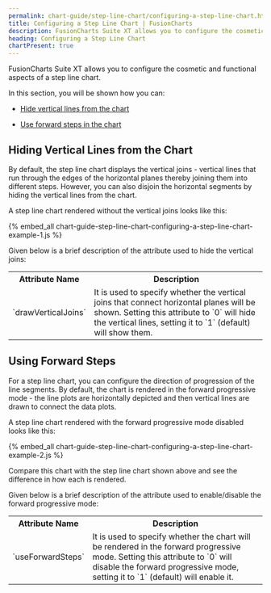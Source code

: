 ```yaml
---
permalink: chart-guide/step-line-chart/configuring-a-step-line-chart.html
title: Configuring a Step Line Chart | FusionCharts
description: FusionCharts Suite XT allows you to configure the cosmetic and functional aspects of a step line chart
heading: Configuring a Step Line Chart
chartPresent: true
---
```


FusionCharts Suite XT allows you to configure the cosmetic and functional aspects of a step line chart.

In this section, you will be shown how you can:

* <a href="/chart-guide/step-line-chart/configuring-a-step-line-chart.html#hiding-vertical-lines-from-the-chart">Hide vertical lines from the chart</a>

* <a href="/chart-guide/step-line-chart/configuring-a-step-line-chart.html#using-forward-steps">Use forward steps in the chart</a>

## Hiding Vertical Lines from the Chart

By default, the step line chart displays the vertical joins - vertical lines that run through the edges of the horizontal planes thereby joining them into different steps. However, you can also disjoin the horizontal segments by hiding the vertical lines from the chart.

A step line chart rendered without the vertical joins looks like this:

{% embed_all chart-guide-step-line-chart-configuring-a-step-line-chart-example-1.js %}

Given below is a brief description of the attribute used to hide the vertical joins:

<table>
  <tr>
    <th>Attribute Name</th>
    <th>Description</th>
  </tr>
  <tr>
    <td>`drawVerticalJoins`</td>
    <td>It is used to specify whether the vertical joins that connect horizontal planes will be shown. Setting this attribute to `0` will hide the vertical lines, setting it to `1` (default) will show them.</td>
  </tr>
</table>


## Using Forward Steps

For a step line chart, you can configure the direction of progression of the line segments. By default, the chart is rendered in the forward progressive mode - the line plots are horizontally depicted and then vertical lines are drawn to connect the data plots.

A step line chart rendered with the forward progressive mode disabled looks like this:

{% embed_all chart-guide-step-line-chart-configuring-a-step-line-chart-example-2.js %}

Compare this chart with the step line chart shown above and see the difference in how each is rendered.

Given below is a brief description of the attribute used to enable/disable the forward progressive mode:

<table>
  <tr>
    <th>Attribute Name</th>
    <th>Description</th>
  </tr>
  <tr>
    <td>`useForwardSteps`</td>
    <td>It is used to specify whether the chart will be rendered in the forward progressive mode. Setting this attribute to `0` will disable the forward progressive mode, setting it to `1` (default) will enable it.</td>
  </tr>
</table>
